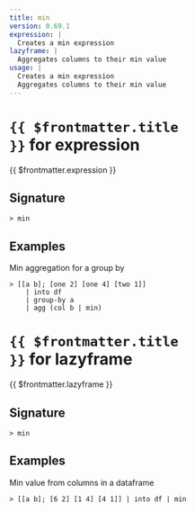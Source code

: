 ```yaml
---
title: min
version: 0.69.1
expression: |
  Creates a min expression
lazyframe: |
  Aggregates columns to their min value
usage: |
  Creates a min expression
  Aggregates columns to their min value
---
```


# <code>{{ $frontmatter.title }}</code> for expression

<div style='white-space: pre-wrap;margin-top: 10px'>{{ $frontmatter.expression }}</div>

## Signature

```> min ```

## Examples

Min aggregation for a group by
```shell
> [[a b]; [one 2] [one 4] [two 1]]
    | into df
    | group-by a
    | agg (col b | min)
```

# <code>{{ $frontmatter.title }}</code> for lazyframe

<div style='white-space: pre-wrap;margin-top: 10px'>{{ $frontmatter.lazyframe }}</div>

## Signature

```> min ```

## Examples

Min value from columns in a dataframe
```shell
> [[a b]; [6 2] [1 4] [4 1]] | into df | min
```

